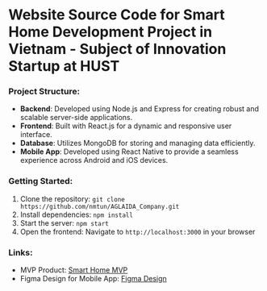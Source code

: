 # Website Source Code for Smart Home Development Project in Vietnam - Subject of Innovation Startup at HUST

### Project Structure:
- **Backend**: Developed using Node.js and Express for creating robust and scalable server-side applications.
- **Frontend**: Built with React.js for a dynamic and responsive user interface.
- **Database**: Utilizes MongoDB for storing and managing data efficiently.
- **Mobile App**: Developed using React Native to provide a seamless experience across Android and iOS devices.

### Getting Started:
1. Clone the repository: `git clone https://github.com/nmtun/AGLAIDA_Company.git`
2. Install dependencies: `npm install`
3. Start the server: `npm start`
4. Open the frontend: Navigate to `http://localhost:3000` in your browser

### Links:
- MVP Product: [Smart Home MVP](https://vision-os-shu.vercel.app/)
- Figma Design for Mobile App: [Figma Design](https://www.figma.com/design/x0iAgEPqCkR0cVO0d1z3gF/Untitled?node-id=0-1)



